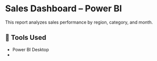 # Sales Dashboard – Power BI

This report analyzes sales performance by region, category, and month.
## 🔧 Tools Used
- Power BI Desktop
- 
